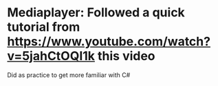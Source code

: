 # Mediaplayer: Followed a quick tutorial from https://www.youtube.com/watch?v=5jahCtOQI1k this video

Did as practice to get more familiar with C# 
